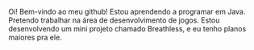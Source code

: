 Oi! Bem-vindo ao meu github!
Estou aprendendo a programar em Java.
Pretendo trabalhar na área de desenvolvimento de jogos.
Estou desenvolvendo um mini projeto chamado Breathless, e eu tenho planos maiores pra ele.
